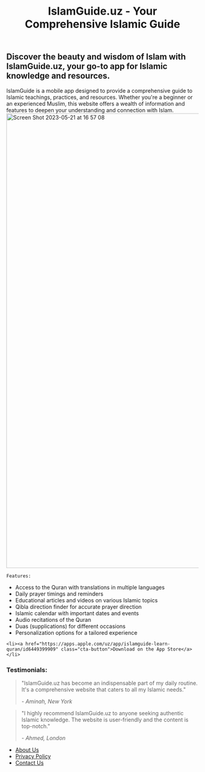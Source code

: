 <!DOCTYPE html>
<html>
<body>
  <header>
    <h1>IslamGuide.uz - Your Comprehensive Islamic Guide</h1>
  </header>
  <section>
    <h2>Discover the beauty and wisdom of Islam with IslamGuide.uz, your go-to app for Islamic knowledge and resources.</h2>
    <p>IslamGuide is a mobile app designed to provide a comprehensive guide to Islamic teachings, practices, and resources. Whether you're a beginner or an experienced Muslim, this website offers a wealth of information and features to deepen your understanding and connection with Islam.
        <img width="1192" alt="Screen Shot 2023-05-21 at 16 57 08" src="https://github.com/bb-pro/IslamGuide.uz/assets/123092077/6096318d-3c7c-4328-99e7-7ab30100a5ea">
    </p>



    Features:

<ul>
  <li>Access to the Quran with translations in multiple languages</li>
  <li>Daily prayer timings and reminders</li>
  <li>Educational articles and videos on various Islamic topics</li>
  <li>Qibla direction finder for accurate prayer direction</li>
  <li>Islamic calendar with important dates and events</li>
  <li>Audio recitations of the Quran</li>
  <li>Duas (supplications) for different occasions</li>
  <li>Personalization options for a tailored experience</li>
</ul>


    <li><a href="https://apps.apple.com/uz/app/islamguide-learn-quran/id6449399909" class="cta-button">Download on the App Store</a></li>
  </section>
  <section>
    <h3>Testimonials:</h3>
    <blockquote>
      <p>"IslamGuide.uz has become an indispensable part of my daily routine. It's a comprehensive website that caters to all my Islamic needs."</p>
      <cite>- Aminah, New York</cite>
    </blockquote>
    <blockquote>
      <p>"I highly recommend IslamGuide.uz to anyone seeking authentic Islamic knowledge. The website is user-friendly and the content is top-notch."</p>
      <cite>- Ahmed, London</cite>
    </blockquote>
  </section>
  <footer>
    <nav>
      <ul>
        <li><a href="https://github.com/bb-pro">About Us</a></li>
        <li><a href="https://docs.google.com/document/d/1XinI8cPBo5pb4NfkMdjjW8E9lNsDqTnQyBlNaDBNEww/edit?usp=sharing">Privacy Policy</a></li>
        <li><a href="bektemurmamashayev07@gmail.com">Contact Us</a></li>
      </ul>
    </nav>
  </footer>
</body>
</html>
